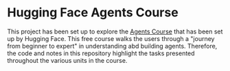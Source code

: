 # Hugging Face Agents Course

This project has been set up to explore the [Agents Course](https://huggingface.co/learn/agents-course/) that has been set up by Hugging Face. This free course walks the users through a "journey from beginner to expert" in understanding abd building agents. Therefore, the code and notes in this repository highlight the tasks presented throughout the various units in the course.
